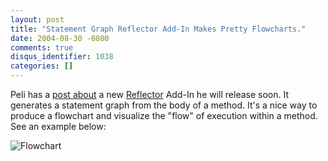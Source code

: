 ```yaml
---
layout: post
title: "Statement Graph Reflector Add-In Makes Pretty Flowcharts."
date: 2004-08-30 -0800
comments: true
disqus_identifier: 1038
categories: []
---
```

Peli has a [post
about](http://blog.dotnetwiki.org/archive/2004/08/31/869.aspx) a new
[Reflector](http://www.aisto.com/roeder/dotnet/) Add-In he will release
soon. It generates a statement graph from the body of a method. It's a
nice way to produce a flowchart and visualize the "flow" of execution
within a method. See an example below:

![Flowchart](/images/flow.gif)

